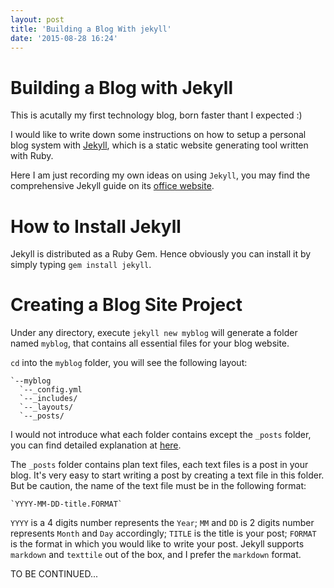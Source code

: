```yaml
---
layout: post
title: 'Building a Blog With jekyll'
date: '2015-08-28 16:24'
---
```


# Building a Blog with Jekyll

This is acutally my first technology blog, born faster thant I expected :)

I would like to write down some instructions on how to setup a personal blog system with [Jekyll](http://jekyllrb.com/), which is a static website generating tool written with Ruby.

Here I am just recording my own ideas on using `Jekyll`, you may find the comprehensive Jekyll guide on its [office website](http://jekyllrb.com/).

# How to Install Jekyll

Jekyll is distributed as a Ruby Gem. Hence obviously you can install it by simply typing `gem install jekyll`.

# Creating a Blog Site Project

Under any directory, execute `jekyll new myblog` will generate a folder named `myblog`, that contains all essential files for your blog website.

`cd` into the `myblog` folder, you will see the following layout:
````
`--myblog
  `--_config.yml
  `--_includes/
  `--_layouts/
  `--_posts/
````
I would not introduce what each folder contains except the `_posts` folder, you can find detailed explanation at [here](http://jekyllrb.com/docs/structure/).

The `_posts` folder contains plan text files, each text files is a post in your blog. It's very easy to start writing a post  by creating a text file in this folder. But be caution, the name of the text file must be in the following format:
    
    `YYYY-MM-DD-title.FORMAT`

`YYYY` is a 4 digits number represents the `Year`; `MM` and `DD` is 2 digits number represents `Month` and `Day` accordingly; `TITLE` is the title is your post; `FORMAT` is the format in which you would like to write your post. Jekyll supports `markdown` and `texttile` out of the box, and I prefer the `markdown` format.

TO BE CONTINUED...
